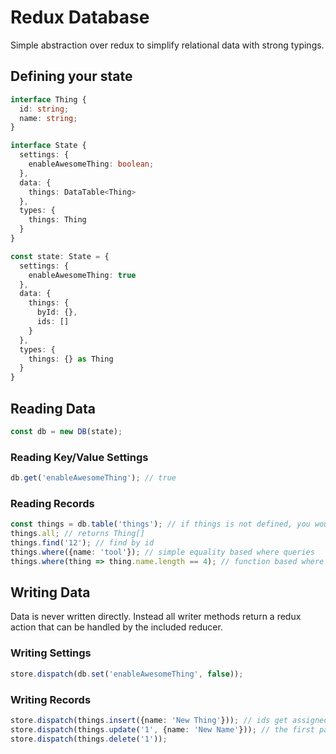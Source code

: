 # Redux Database

Simple abstraction over redux to simplify relational data with strong typings.

## Defining your state

```ts
interface Thing {
  id: string;
  name: string;
}

interface State {
  settings: {
    enableAwesomeThing: boolean;
  },
  data: {
    things: DataTable<Thing>
  },
  types: {
    things: Thing
  }
}

const state: State = {
  settings: {
    enableAwesomeThing: true
  },
  data: {
    things: {
      byId: {},
      ids: []
    }
  },
  types: {
    things: {} as Thing
  }
}
```

## Reading Data

```ts
const db = new DB(state);
```

### Reading Key/Value Settings

```ts
db.get('enableAwesomeThing'); // true
```

### Reading Records

```ts
const things = db.table('things'); // if things is not defined, you would get an error here
things.all; // returns Thing[]
things.find('12'); // find by id
things.where({name: 'tool'}); // simple equality based where queries
things.where(thing => thing.name.length == 4); // function based where queries
```

## Writing Data

Data is never written directly. Instead all writer methods return a redux action that can be handled by the included reducer.

### Writing Settings

```ts
store.dispatch(db.set('enableAwesomeThing', false));
```

### Writing Records

```ts
store.dispatch(things.insert({name: 'New Thing'})); // ids get assigned automatically if not provided
store.dispatch(things.update('1', {name: 'New Name'})); // the first parameter could be an array instead for multi updates
store.dispatch(things.delete('1'));
```
